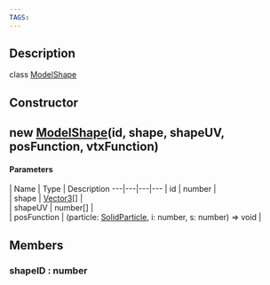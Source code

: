 ```yaml
---
TAGS:
---
```

## Description

class [ModelShape](/classes/2.4/ModelShape)



## Constructor

## new [ModelShape](/classes/2.4/ModelShape)(id, shape, shapeUV, posFunction, vtxFunction)



#### Parameters
 | Name | Type | Description
---|---|---|---
 | id | number |  
 | shape | [Vector3](/classes/2.4/Vector3)[] |  
 | shapeUV | number[] |  
 | posFunction | (particle: [SolidParticle](/classes/2.4/SolidParticle), i: number, s: number) =&gt; void |  
## Members

### shapeID : number



